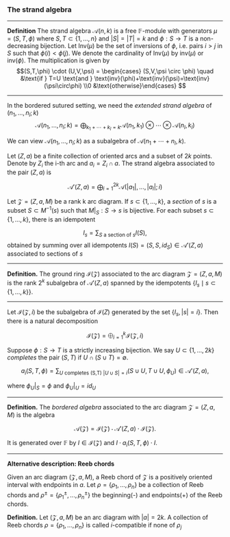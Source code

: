### The strand algebra

---
**Definition** The strand algebra $\mathcal{A}(n,k)$ is a free $\mathbb{F}$-module with generators $\mu=(S,T,\phi)$ where $S,T \subset \{1,...,n\}$ and $|S|=|T|=k$ and $\phi:S \to T$ is a non-decreasing bijection. Let $\text{Inv}(\mu)$ be the set of inversions of $\phi$, i.e. pairs $i > j$ in $S$ such that $\phi(i) < \phi (j)$. We denote the cardinality of $\text{Inv}(\mu)$ by $\text{inv}(\mu)$ or $\text{inv}(\phi)$. 
The multiplication is given by
$$(S,T,\phi) \cdot (U,V,\psi) = \begin{cases} (S,V,\psi \circ \phi) \quad &\text{if } T=U \text{and } \text{inv}(\phi)+\text{inv}(\psi)=\text{inv}(\psi\circ\phi) \\0 &\text{otherwise}\end{cases} $$

---

In the bordered sutured setting, we need the *extended strand algebra* of $(n_1,...,n_l;k)$
$$\mathcal{A}(n_1,...,n_l;k) = \bigoplus_{k_1+\cdots+k_l=k} \mathcal{A}(n_1,k_1)\otimes\cdots\otimes\mathcal{A}(n_l,k_l)$$

We can view $\mathcal{A}(n_1,...,n_l;k)$ as a subalgebra of $\mathcal{A}(n_1+\cdots+n_l,k)$.

Let $(Z,a)$ be a finite collection of oriented arcs and a subset of $2k$ points. Denote by $Z_i$ the i-th arc and $a_i=Z_i \cap a$. The strand algebra associated to the pair $(Z,a)$ is

$$\mathcal{A}'(Z,a) = \bigoplus_{i=1}^{2k}\mathcal{A}(|a_1|,...,|a_l|;i)$$

Let $\mathcal{Z} = (Z, a, M)$ be a rank k arc diagram. If $s\subset\{1,...,k\}$, a *section* of $s$ is a subset $S \subset M^{-1}(s)$ such that $M|_S: S \to s$ is bijective. For each subset $s \subset \{1,...,k\}$, there is an idempotent 

$$I_s=\sum_{S \text{ a section of } s} I(S),$$obtained by summing over all idempotents $I(S) = (S,S,id_S) \in \mathcal{A}'(Z,a)$ associated to sections of $s$

---
**Definition.** The ground ring $\mathcal{I}(\mathcal{Z})$ associated to the arc diagram $\mathcal{Z}=(Z,a,M)$ is the rank $2^k$ subalgebra of $\mathcal{A}'(Z,a)$ spanned by the idempotents $\{I_s \mid s \subset \{1,...,k\}\}$.

---

Let $\mathcal{I}(\mathcal{Z},i)$ be the subalgebra of $\mathcal{I}(Z)$ generated by the set $\{I_s, |s|=i\}$. Then there is a natural decomposition

$$\mathcal{I}(\mathcal{Z}) = \bigoplus_{i=1}^k \mathcal{I}(\mathcal{Z},i)$$

Suppose $\phi:S \to T$ is a strictly increasing bijection. We say $U \subset \{1,...,2k\}$ *completes* the pair $(S,T)$ if $U \cap (S \cup T) = \emptyset$.

$$a_i(S,T,\phi) = \sum_{U \text{ completes (S,T) }|U \cup S| = i} (S\cup U, T\cup U, \phi_U) \in \mathcal{A}'(Z,a),$$

where $\phi_U|_S = \phi$ and $\phi_U|_U = id_U$

---
**Definition.** The *bordered algebra* associated to the arc diagram $\mathcal{Z}=(Z,a,M)$ is the algebra

$$\mathcal{A}(\mathcal{Z}) = \mathcal{I}(\mathcal{Z}) \cdot \mathcal{A}'(Z,a) \cdot \mathcal{I}(\mathcal{Z}).$$

It is generated over $\mathbb{F}$ by $I \in \mathcal{I}(\mathcal{Z})$ and $I\cdot a_i(S,T,\phi)\cdot I$.

---

**Alternative description: Reeb chords**

Given an arc diagram $(\mathcal{Z},a,M)$, a Reeb chord of $\mathcal{Z}$ is a positively oriented interval with endpoints in $a$. 
Let $\rho = \{\rho_1, ..., \rho_n\}$ be a collection of Reeb chords and $\rho^\pm = \{\rho^\pm_1, ..., \rho^\pm_n\}$ the beginning(-) and endpoints(+) of the Reeb chords. 

**Definition.** Let $(\mathcal{Z},a,M)$ be an arc diagram with $|a| = 2k$. A collection of Reeb chords $\rho = \{\rho_1, ..., \rho_n\}$ is called $i$-compatible if none of $\rho_j$
<!--stackedit_data:
eyJoaXN0b3J5IjpbLTY2MDMxNDY2NCw5ODc1NjEwMjAsLTEyNj
U3MzUzNzEsMTkwMDA4Mjk2NSwtMTU3NDU0NjQ2NCwtMTg1Mjgw
MjA4LDgzNTc0OTAyNCwtMTU0MTQzMjQ4NCwtMjY0NDQ5Mzg5LD
EzODc1NDA2MjksMzQ1NDQ4OTQyXX0=
-->